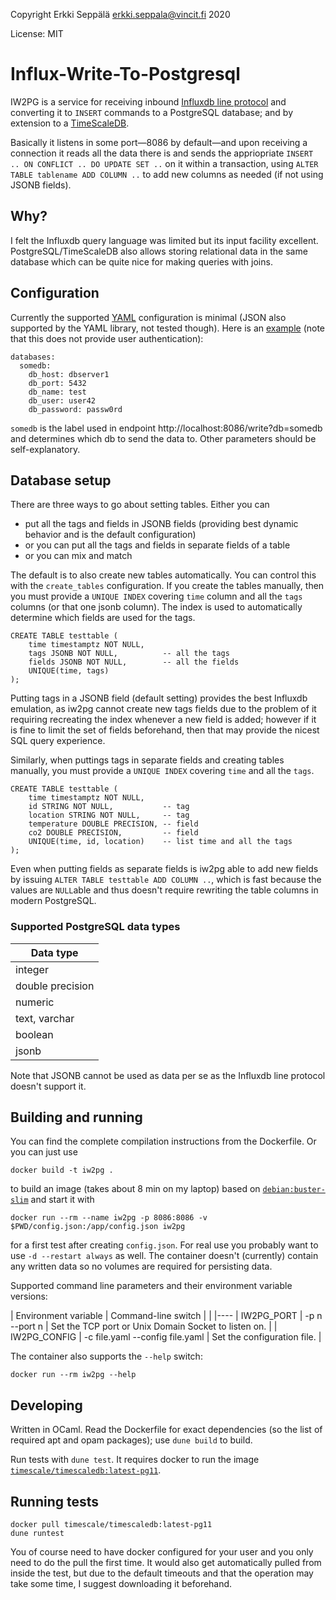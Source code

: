 Copyright Erkki Seppälä <erkki.seppala@vincit.fi> 2020

License: MIT

# Influx-Write-To-Postgresql #

IW2PG is a service for receiving inbound [Influxdb line
protocol](https://v2.docs.influxdata.com/v2.0/reference/syntax/line-protocol/)
and converting it to `INSERT` commands to a PostgreSQL database; and
by extension to a [TimeScaleDB](https://www.timescale.com/).

Basically it listens in some port—8086 by default—and upon receiving a
connection it reads all the data there is and sends the appriopriate
`INSERT .. ON CONFLICT .. DO UPDATE SET ..` on it within a
transaction, using `ALTER TABLE tablename ADD COLUMN ..` to add new
columns as needed (if not using JSONB fields).

## Why? ##

I felt the Influxdb query language was limited but its input facility
excellent. PostgreSQL/TimeScaleDB also allows storing relational data
in the same database which can be quite nice for making queries with
joins.

## Configuration ##

Currently the supported [YAML](https://yaml.org) configuration is
minimal (JSON also supported by the YAML library, not tested
though). Here is an [example](config.minimal.yaml) (note that this
does not provide user authentication):

```
databases:
  somedb:
    db_host: dbserver1
    db_port: 5432
    db_name: test
    db_user: user42
    db_password: passw0rd
```

`somedb` is the label used in endpoint
http://localhost:8086/write?db=somedb and determines which db to send
the data to. Other parameters should be self-explanatory.

## Database setup ##

There are three ways to go about setting tables. Either you can

  * put all the tags and fields in JSONB fields (providing best dynamic behavior and is the default configuration)
  * or you can put all the tags and fields in separate fields of a table
  * or you can mix and match

The default is to also create new tables automatically. You can
control this with the `create_tables` configuration. If you create the
tables manually, then you must provide a `UNIQUE INDEX` covering
`time` column and all the `tags` columns (or that one jsonb
column). The index is used to automatically determine which fields are
used for the tags.

```
CREATE TABLE testtable (
    time timestamptz NOT NULL,
    tags JSONB NOT NULL,          -- all the tags
    fields JSONB NOT NULL,        -- all the fields
    UNIQUE(time, tags)
);
```

Putting tags in a JSONB field (default setting) provides the best
Influxdb emulation, as iw2pg cannot create new tags fields due to the
problem of it requiring recreating the index whenever a new field is
added; however if it is fine to limit the set of fields beforehand,
then that may provide the nicest SQL query experience.

Similarly, when puttings tags in separate fields and creating tables
manually, you must provide a `UNIQUE INDEX` covering `time` and all
the `tags`.

```
CREATE TABLE testtable (
    time timestamptz NOT NULL,
    id STRING NOT NULL,           -- tag
    location STRING NOT NULL,     -- tag
    temperature DOUBLE PRECISION, -- field
    co2 DOUBLE PRECISION,         -- field
    UNIQUE(time, id, location)    -- list time and all the tags
);
```

Even when putting fields as separate fields is iw2pg able to add new
fields by issuing `ALTER TABLE testtable ADD COLUMN ..`, which is fast
because the values are `NULL`able and thus doesn't require rewriting
the table columns in modern PostgreSQL.

### Supported PostgreSQL data types ###

| Data type |
|---|
| integer |
| double precision |
| numeric |
| text, varchar |
| boolean |
| jsonb |

Note that JSONB cannot be used as data per se as the Influxdb line
protocol doesn't support it.

## Building and running ##

You can find the complete compilation instructions from the
Dockerfile. Or you can just use

```
docker build -t iw2pg .
```

to build an image (takes about 8 min on my laptop) based on
[`debian:buster-slim`](https://hub.docker.com/_/debian) and start it
with

```
docker run --rm --name iw2pg -p 8086:8086 -v $PWD/config.json:/app/config.json iw2pg
```

for a first test after creating `config.json`. For real use you
probably want to use `-d --restart always` as well. The container
doesn't (currently) contain any written data so no volumes are
required for persisting data.

Supported command line parameters and their environment variable versions:

| Environment variable | Command-line switch | |
|----
| IW2PG\_PORT | -p n --port n | Set the TCP port or Unix Domain Socket to listen on. |
| IW2PG\_CONFIG | -c file.yaml --config file.yaml | Set the configuration file. |

The container also supports the `--help` switch:

```
docker run --rm iw2pg --help
```

## Developing ##

Written in OCaml. Read the Dockerfile for exact dependencies (so the
list of required apt and opam packages); use `dune build` to build.

Run tests with `dune test`. It requires docker to run the image
[`timescale/timescaledb:latest-pg11`](https://hub.docker.com/r/timescale/timescaledb/).

## Running tests ##

```
docker pull timescale/timescaledb:latest-pg11
dune runtest
```

You of course need to have docker configured for your user and you
only need to do the pull the first time. It would also get
automatically pulled from inside the test, but due to the default
timeouts and that the operation may take some time, I suggest
downloading it beforehand.

<!-- Local Variables: -->
<!-- tab-width: 8 -->
<!-- End: -->

